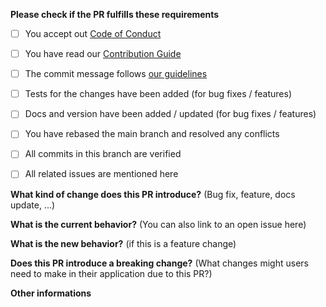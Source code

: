 **Please check if the PR fulfills these requirements**
- [ ] You accept out [Code of Conduct](https://github.com/sparkfabrik/nominatim-openapi/blob/main/CODE_OF_CONDUCT.md)
- [ ] You have read our [Contribution Guide](https://github.com/sparkfabrik/nominatim-openapi/blob/main/CONTRIBUTING.md)
- [ ] The commit message follows [our guidelines](https://github.com/sparkfabrik/nominatim-openapi/blob/main/CONTRIBUTING.md#coding-guidelines)
- [ ] Tests for the changes have been added (for bug fixes / features)
- [ ] Docs and version have been added / updated (for bug fixes / features)
- [ ] You have rebased the main branch and resolved any conflicts
- [ ] All commits in this branch are verified
- [ ] All related issues are mentioned here


**What kind of change does this PR introduce?** (Bug fix, feature, docs update, ...)


**What is the current behavior?** (You can also link to an open issue here)


**What is the new behavior?** (if this is a feature change)


**Does this PR introduce a breaking change?** (What changes might users need to make in their application due to this PR?)


**Other informations**

